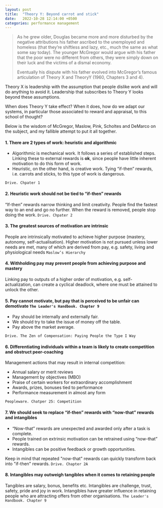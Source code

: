 ```yaml
---
layout: post
title:  "Theory Y: Beyond carrot and stick"
date:   2022-10-28 12:14:00 +0500
categories: performance management
---
```


> As he grew older, Douglas became more and more disturbed by the negative attributions his father ascribed to the unemployed and homeless (that they’re shiftless and lazy, etc., much the same as what some say today). The younger McGregor would argue with his father that the poor were no different from others, they were simply down on their luck and the victims of a dismal economy.
> 
> Eventually his dispute with his father evolved into McGregor’s famous articulation of Theory X and TheoryY (1960, Chapters 3 and 4).

Theory X is leadership with the assumption that people dislike work and will do anything to avoid it. Leadership that subscribes to Theory Y looks beyond these assumptions.

When does Theory Y take effect? When it does, how do we adapt our systems, in particular those associated to reward and appraisal, to this school of thought?

Below is the wisdom of McGregor, Maslow, Pink, Scholtes and DeMarco on the subject, and my fallible attempt to put it all together.

#### 1. There are 2 types of work: heuristic and algorithmic

- Algorithmic is mechanical work. It follows a series of established steps. Linking these to external rewards is **ok**, since people have little inherent motivation to do this form of work.
- Heuristic, on the other hand, is creative work. Tying “if-then” rewards, i.e. carrots and sticks, to this type of work is dangerous.

`Drive. Chpater 1`

#### 2. Heuristic work should not be tied to “if-then” rewards

“If-then” rewards narrow thinking and limit creativity. People find the fastest way to an end and go no further. When the reward is removed, people stop doing the work. `Drive. Chpater 2`

#### 3. The greatest sources of motivation are intrinsic

People are intrinsically motivated to achieve higher purpose (mastery, autonomy, self-actualisation). Higher motivation is not pursued unless lower needs are met, many of which are derived from pay, e.g. safety, living and physiological needs `Maslow’s Hierarchy`

#### 4. Withholding pay may prevent people from achieving purpose and mastery

Linking pay to outputs of a higher order of motivation, e.g. self-actualization, can create a cyclical deadlock, where one must be attained to unlock the other.

#### 5. Pay cannot motivate, but pay that is perceived to be unfair can demotivate `The Leader's Handbook. Chapter 9`

- Pay should be internally and externally fair.
- We should try to take the issue of money off the table.
- Pay above the market average.

`Drive. The Zen of Compensation: Paying People the Type I Way`

#### 6. Differentiating individuals within a team is likely to create competition and obstruct peer-coaching

Management actions that may result in internal competition:
- Annual salary or merit reviews
- Management by objectives (MBO)
- Praise of certain workers for extraordinary accomplishment
- Awards, prizes, bonuses tied to performance
- Performance measurement in almost any form

`Peopleware. Chatper 25: Competition`

#### 7. We should seek to replace “if-then” rewards with “now-that” rewards and intangibles

- “Now-that” rewards are unexpected and awarded only after a task is complete.
- People trained on extrinsic motivation can be retrained using “now-that” rewards.
- Intangibles can be positive feedback or growth opportunities.

Keep in mind that repeated "now-that" rewards can quickly transform back into "if-then" rewards. `Drive. Chapter 2A`

#### 8. Intangibles may outweigh tangibles when it comes to retaining people

Tangibles are salary, bonus, benefits etc. Intangibles are challenge, trust, safety, pride and joy in work.
Intangibles have greater influence in retaining people who are attracting offers from other organisations.  `The Leader's Handbook. Chapter 9`